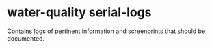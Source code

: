 # water-quality serial-logs

Contains logs of pertinent information and screenprints that should be documented.
